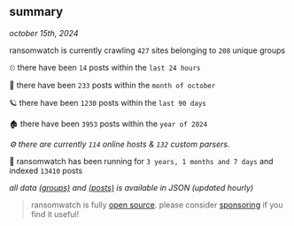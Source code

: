 
## summary
_october 15th, 2024_

ransomwatch is currently crawling `427` sites belonging to `208` unique groups

⏲ there have been `14` posts within the `last 24 hours`

🦈 there have been `233` posts within the `month of october`

🪐 there have been `1230` posts within the `last 90 days`

🏚 there have been `3953` posts within the `year of 2024`

_⚙️ there are currently `114` online hosts & `132` custom parsers._

🦕 ransomwatch has been running for `3 years, 1 months and 7 days` and indexed `13410` posts

_all data  [(groups)](http://ransomwhat.telemetry.ltd/groups) and [(posts)](http://ransomwhat.telemetry.ltd/posts) is available in JSON (updated hourly)_

> ransomwatch is fully [open source](https://github.com/joshhighet/ransomwatch#ransomwatch--). please consider [sponsoring](https://github.com/sponsors/joshhighet) if you find it useful!
